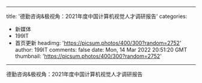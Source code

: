 
---
title: '德勤咨询&极视角：2021年度中国计算机视觉人才调研报告'
categories: 
 - 新媒体
 - 199IT
 - 首页更新
headimg: 'https://picsum.photos/400/300?random=2752'
author: 199IT
comments: false
date: Mon, 14 Mar 2022 20:51:20 GMT
thumbnail: 'https://picsum.photos/400/300?random=2752'
---

<div>   
德勤咨询&极视角：2021年度中国计算机视觉人才调研报告  
</div>
            